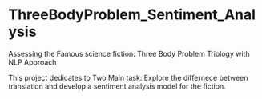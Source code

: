 # ThreeBodyProblem_Sentiment_Analysis
Assessing the Famous science fiction: Three Body Problem Triology with NLP Approach

This project dedicates to Two Main task: Explore the differnece between translation and develop a sentiment analysis model for the fiction.




